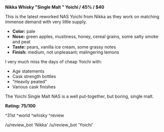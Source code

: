 ﻿**Nikka Whisky "Single Malt " Yoichi / 45% / $40**

This is the latest reworked NAS Yoichi from Nikka as they work on matching immense demand with very little supply.

* **Color:** pale
* **Nose:** green apples, mustiness, honey, cereal grains, some salty smoke and peat
* **Taste:** pears, vanilla ice cream, some grassy notes
* **Finish:** medium, not unpleasant; malingering lemons

I very much miss the days of cheap Yoichi with:

* Age statements
* Cask strength bottles
* "Heavily peated"
* Various cask finishes

The Yoichi Single Malt NAS is a well put-together, but boring, single malt.

**Rating: 75/100**

^31st ^world ^whisky ^review

/u/review_bot 'Nikka'
/u/review_bot 'Yoichi'